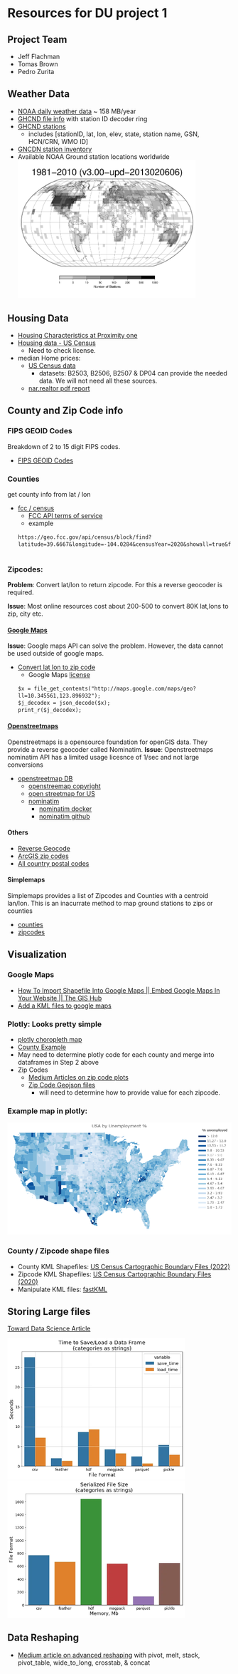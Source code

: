 # Resources for DU project 1

## Project Team
 - Jeff Flachman
 - Tomas Brown
 - Pedro Zurita

## Weather Data

- [NOAA daily weather data](https://www1.ncdc.noaa.gov/pub/data/ghcn/daily/by_year/) ~ 158 MB/year
- [GHCND file info](https://docs.opendata.aws/noaa-ghcn-pds/readme.html) with station ID decoder ring
- [GHCND stations](https://www1.ncdc.noaa.gov/pub/data/ghcn/daily/ghcnd-stations.txt)
    - includes [stationID, lat, lon, elev, state, station name, GSN, HCN/CRN, WMO ID]
- [GNCDN station inventory](https://www1.ncdc.noaa.gov/pub/data/ghcn/daily/ghcnd-inventory.txt)
- Available NOAA Ground station locations worldwide
    <img src="imgs/station-counts-1981-2010-temp.png" alt="DataFrame Save Formats" width="400"/>

## Housing Data

- [Housing Characteristics at Proximity one](https://proximityone.com/zip18dp4.htm)
- [Housing data - US Census](https://www.census.gov/library/video/2023/adrm/downloading-exporting-and-sharing-2020-census-demographic-and-housing-characteristics-data.html)
    - Need to check license.
- median Home prices:
    - [US Census data](https://data.census.gov/table/ACSDT5Y2022.B25077?t=Financial%20Characteristics:Housing%20Value%20and%20Purchase%20Price&g=010XX00US$8600000&y=2022) 
        - datasets: B2503, B2506, B2507 & DP04 can provide the needed data.  We will not need all these sources.
    - [nar.realtor pdf report](https://www.nar.realtor/research-and-statistics/housing-statistics/county-median-home-prices-and-monthly-mortgage-payment)

## County and Zip Code info

### FIPS GEOID Codes

Breakdown of 2 to 15 digit FIPS codes.
- [FIPS GEOID Codes](https://www.geocod.io/guides/census/)


### Counties

get county info from lat / lon

- [fcc / census](https://geo.fcc.gov/api/census/#!/block/get_block_find)
    - [FCC API terms of service](https://www.fcc.gov/reports-research/developers/api-terms-service)
    - example
    ```
    https://geo.fcc.gov/api/census/block/find?latitude=39.6667&longitude=-104.0284&censusYear=2020&showall=true&format=json


### Zipcodes:

**Problem**:  Convert lat/lon to return zipcode.  For this a reverse geocoder is required.

**Issue**: Most online resources cost about 200-500 to convert 80K lat,lons to zip, city etc.

#### <u>Google Maps</u>
**Issue**:  Google maps API can solve the problem.  However, the data cannot be used outside of google maps.
- [Convert lat lon to zip code](https://gis.stackexchange.com/questions/352961/converting-lat-lon-to-postal-code-using-python)
    - Google Maps [license](https://developers.google.com/maps/terms-20180207)
    ```
    $x = file_get_contents("http://maps.google.com/maps/geo?ll=10.345561,123.896932");
    $j_decodex = json_decode($x);
    print_r($j_decodex);
    ```

#### <u>Openstreetmaps</u>

Openstreetmaps is a opensource foundation for openGIS data.  They provide a reverse geocoder called Nominatim.
**Issue**: Openstreetmaps nominatim API has a limited usage licesnce of 1/sec and not large conversions

- [openstreetmap DB](https://planet.openstreetmap.org/)
    - [openstreemap copyright](https://www.openstreetmap.org/copyright)
    - [open streetmap for US](http://download.geofabrik.de/north-america.html)
    - [nominatim](https://nominatim.org/release-docs/latest/admin/Installation/)
        - [nominatim docker](https://github.com/mediagis/nominatim-docker)
        - [nominatim github](https://github.com/osm-search/Nominatim)


#### Others

- [Reverse Geocode](https://pypi.org/project/reverse-geocode/)
- [ArcGIS zip codes](https://www.arcgis.com/home/item.html?id=8d2012a2016e484dafaac0451f9aea24)
- [All country postal codes](https://download.geonames.org/export/zip/)

#### Simplemaps 

Simplemaps provides a list of Zipcodes and Counties with a centroid lan/lon.  This is an inacurrate method to map ground stations to zips or counties

- [counties](https://simplemaps.com/data/us-counties)
- [zipcodes](https://simplemaps.com/data/us-zips)


## Visualization

### Google Maps

- [How To Import Shapefile Into Google Maps || Embed Google Maps In Your Website || The GIS Hub](https://www.youtube.com/watch?v=tfmVe2bY724)
- [Add a KML files to google maps](https://support.google.com/maps/thread/237045555/how-to-add-a-polygon-shapefile?hl=en)

### Plotly: Looks pretty simple

- [plotly choropleth map](https://plotly.com/python/choropleth-maps/)
- [County Example](https://plotly.com/python/county-choropleth/#simple-example)
-   May need to determine plotly code for each county and merge into dataframes in Step 2 above
- Zip Codes
    - [Medium Articles on zip code plots](https://medium.com/@mm.fuenteslopez/using-plotly-express-to-make-zip-code-level-choropleth-maps-a8ac8212b7ed)
    - [Zip Code Geojson files](https://github.com/OpenDataDE/State-zip-code-GeoJSON)
        - will need to determine how to provide value for each zipcode.

### Example map in plotly:

![population density](imgs/US-counties-plotly-example.png)

### County / Zipcode shape files

- County KML Shapefiles: [US Census Cartographic Boundary Files (2022)](https://www.census.gov/geographies/mapping-files/time-series/geo/cartographic-boundary.2022.html)
- Zipcode KML Shapefiles: [US Census Cartographic Boundary Files (2020)](https://www.census.gov/geographies/mapping-files/time-series/geo/cartographic-boundary.2020.html)
- Manipulate KML files: [fastKML](https://fastkml.readthedocs.io/en/latest/)


## Storing Large files

[Toward Data Science Article](https://towardsdatascience.com/the-best-format-to-save-pandas-data-414dca023e0d)

<img src="imgs/DataFrame-save-load-time.png" alt="DataFrame Save Formats" width="400"/> 
<img src="imgs/DataFrame-save-size.png" alt="DataFrame Save Formats" width="400"/>




## Data Reshaping
- [Medium article on advanced reshaping](https://baotramduong.medium.com/python-for-data-science-pivot-vs-52dd3879078f) with pivot, melt, stack, pivot_table, wide_to_long, crosstab, & concat

